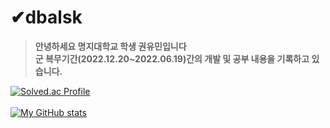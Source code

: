 # ✔dbalsk
>**안녕하세요 명지대학교 학생 권유민입니다<br/>
>군 복무기간(2022.12.20~2022.06.19)간의 개발 및 공부 내용을 기록하고 있습니다.**<br/>

[![Solved.ac Profile](http://mazassumnida.wtf/api/generate_badge?boj=dbalsrltk)](https://solved.ac/dbalsrltk)<br/><br/>
[![My GitHub stats](https://github-readme-stats.vercel.app/api?username=dbalsk)](https://github.com/dbalsk/github-readme-stats)

